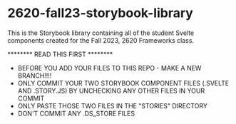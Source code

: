 # 2620-fall23-storybook-library
This is the Storybook library containing all of the student Svelte components created for the Fall 2023, 2620 Frameworks class.

******** READ THIS FIRST ********
* BEFORE YOU ADD YOUR FILES TO THIS REPO - MAKE A NEW BRANCH!!!!
* ONLY COMMIT YOUR TWO STORYBOOK COMPONENT FILES (.SVELTE AND .STORY.JS) BY UNCHECKING ANY OTHER FILES IN YOUR COMMIT
* ONLY PASTE THOSE TWO FILES IN THE "STORIES" DIRECTORY
* DON'T COMMIT ANY .DS_STORE FILES
